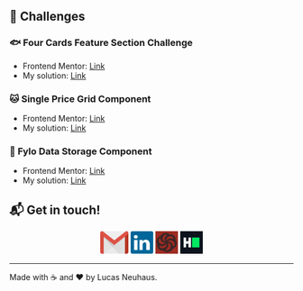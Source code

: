 ## :rocket: ​Challenges

### :fish: Four Cards Feature Section Challenge

- Frontend Mentor: [Link](https://www.frontendmentor.io/challenges/four-card-feature-section-weK1eFYK)
- My solution: [Link](https://neuhaus93.github.io/frontend-mentor/four-card-feature-section/dist/)



### :cat: Single Price Grid Component

- Frontend Mentor: [Link](https://www.frontendmentor.io/challenges/single-price-grid-component-5ce41129d0ff452fec5abbbc)
- My solution: [Link](https://neuhaus93.github.io/frontend-mentor/single-price-grid-component/dist/)



### :dog: Fylo Data Storage Component

- Frontend Mentor: [Link](https://www.frontendmentor.io/challenges/fylo-data-storage-component-1dZPRbV5n)
- My solution: [Link](https://neuhaus93.github.io/frontend-mentor/fylo-data-storage-component/dist/)

  

## :mailbox_with_mail: Get in touch!

<p align="center">
    <a href="mailto:lucsa.neuhaus.dev@gmail.com" target="_blank" ><img alt="linkedin" src=".github/contact/gmail_logo.svg" height="40"></a>
    <a href="https://www.linkedin.com/in/lucas-neuhaus/" target="_blank" ><img alt="linkedin" src=".github/contact/linkedin_logo.svg" height="40"></a>
    <a href="https://www.codewars.com/users/Neuhaus" target="_blank" ><img alt="hackerrank" src=".github/contact/codewars_logo.svg" height="40"></a>
    <a href="https://www.hackerrank.com/lucas_neuhaus93" target="_blank" ><img alt="hackerrank" src=".github/contact/hackerrank_logo.svg" height="40"></a>
</p>


---

Made with :coffee: and ❤️ by Lucas Neuhaus.

